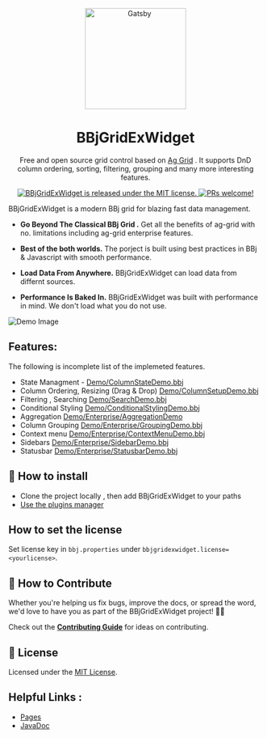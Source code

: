 <p align="center">
  <a href="https://gatsbyjs.org">
    <img alt="Gatsby" src="https://user-images.githubusercontent.com/4313420/55978691-a8e2e980-5c90-11e9-85eb-ef647efc226e.png" width=200" />
  </a>
</p>
<h1 align="center">
  BBjGridExWidget
</h1>

<p align="center">
	Free and open source grid control based on <a href="https://www.ag-grid.com/">Ag Grid</a> . It supports DnD column ordering, sorting, filtering, grouping and many more interesting features. 
</p>
<p align="center">
  <a href="https://github.com/BBj-Plugins/BBjGridExWidget/blob/master/README.md">
    <img src="https://img.shields.io/badge/license-MIT-blue.svg" alt="BBjGridExWidget is released under the MIT license." />
  </a>
  <a href="https://github.com/necolas/issue-guidelines/blob/master/CONTRIBUTING.md#pull-requests">
    <img src="https://img.shields.io/badge/PRs-welcome-brightgreen.svg" alt="PRs welcome!" />
  </a>
</p>

BBjGridExWidget is a modern BBj grid for blazing fast data management.

- **Go Beyond The Classical BBj Grid .** Get all the benefits of ag-grid with no.
  limitations including ag-grid enterprise features.

- **Best of the both worlds.** The porject is built using best practices in BBj & Javascript with smooth performance.

- **Load Data From Anywhere.** BBjGridExWidget can load data from differnt sources.

- **Performance Is Baked In.** BBjGridExWidget was built with performance in mind.
  We don't load what you do not use.

![Demo Image](https://user-images.githubusercontent.com/4313420/55982533-683b9e00-5c99-11e9-892c-2966de36ffcf.jpg)

## Features:

The following is incomplete list of the implemeted features.

- State Managment - [Demo/ColumnStateDemo.bbj](https://github.com/BBj-Plugins/BBjGridExWidget/blob/master/Demo/ColumnStateDemo.bbj)
- Column Ordering, Resizing (Drag & Drop) [Demo/ColumnSetupDemo.bbj](https://github.com/BBj-Plugins/BBjGridExWidget/blob/master/Demo/ColumnSetupDemo.bbj)
- Filtering , Searching  [Demo/SearchDemo.bbj](https://github.com/BBj-Plugins/BBjGridExWidget/blob/master/Demo/SearchDemo.bbj)
- Conditional Styling [Demo/ConditionalStylingDemo.bbj](https://github.com/BBj-Plugins/BBjGridExWidget/blob/master/Demo/ConditionalStylingDemo.bbj)
- Aggregation [Demo/Enterprise/AggregationDemo](https://github.com/BBj-Plugins/BBjGridExWidget/blob/master/Demo/Enterprise/AggregationDemo.bbj)
- Column Grouping [Demo/Enterprise/GroupingDemo.bbj](https://github.com/BBj-Plugins/BBjGridExWidget/blob/master/Demo/Enterprise/GroupingDemo.bbj)
- Context menu [Demo/Enterprise/ContextMenuDemo.bbj](https://github.com/BBj-Plugins/BBjGridExWidget/blob/master/Demo/Enterprise/ContextMenuDemo.bbj)
- Sidebars [Demo/Enterprise/SidebarDemo.bbj](https://github.com/BBj-Plugins/BBjGridExWidget/blob/master/Demo/Enterprise/SidebarDemo.bbj)
- Statusbar [Demo/Enterprise/StatusbarDemo.bbj](https://github.com/BBj-Plugins/BBjGridExWidget/blob/master/Demo/Enterprise/StatusbarDemo.bbj)

## 🚀 How to install 

* Clone the project locally , then add BBjGridExWidget to your paths
* [Use the plugins manager](https://www.bbj-plugins.com/en/get-started)

## How to set the license

Set license key in `bbj.properties` under `bbjgridexwidget.license=<yourlicense>`.

## 🤝 How to Contribute

Whether you're helping us fix bugs, improve the docs, or spread the word, we'd love to have you as part of the BBjGridExWidget project! :muscle::purple_heart:

Check out the [**Contributing Guide**](https://github.com/necolas/issue-guidelines/blob/master/CONTRIBUTING.md) for ideas on contributing.

## :memo: License

Licensed under the [MIT License](./LICENSE).

## Helpful Links :

* [Pages](https://bbj-plugins.github.io/BBjGridExWidget/)
* [JavaDoc](https://bbj-plugins.github.io/BBjGridExWidget/javadoc)

